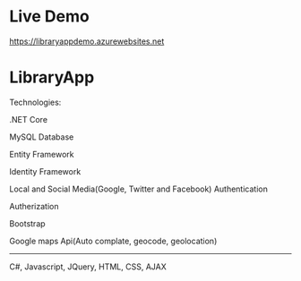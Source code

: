 # Live Demo
https://libraryappdemo.azurewebsites.net

# LibraryApp

Technologies:

.NET Core

MySQL Database

Entity Framework

Identity Framework

Local and Social Media(Google, Twitter and Facebook) Authentication

Autherization

Bootstrap

Google maps Api(Auto complate, geocode, geolocation)

-----------------------

C#, Javascript, JQuery, HTML, CSS, AJAX
